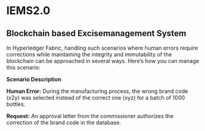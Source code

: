 # IEMS2.0
Blockchain based Excisemanagement System
---------------

In Hyperledger Fabric, handling such scenarios where human errors require corrections while maintaining the integrity and immutability of the blockchain can be approached in several ways. 
Here’s how you can manage this scenario:


**Scenario Description**

**Human Error:** During the manufacturing process, the wrong brand code (x2y) was selected instead of the correct one (xyz) for a batch of 1000 bottles.

**Request:** An approval letter from the commissioner authorizes the correction of the brand code in the database.

